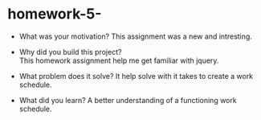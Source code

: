 # homework-5-

- What was your motivation?
  This assignment was a new and intresting.

- Why did you build this project?  
  This homework assignment help me get familiar with jquery.

- What problem does it solve?
  It help solve with it takes to create a work schedule.

- What did you learn?
  A better understanding of a functioning work schedule.
